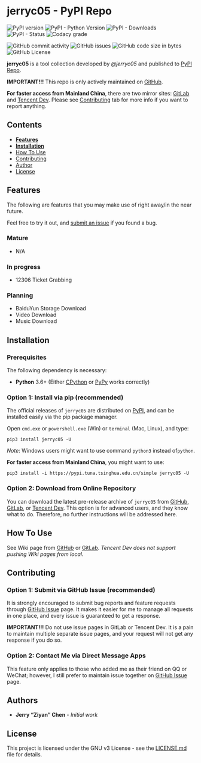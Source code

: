 # jerryc05 - PyPI Repo

![PyPI version](<https://img.shields.io/pypi/v/jerryc05.svg>) ![PyPI - Python Version](https://img.shields.io/pypi/pyversions/jerryc05.svg) ![PyPI - Downloads](https://img.shields.io/pypi/dm/jerryc05.svg) ![PyPI - Status](https://img.shields.io/pypi/status/jerryc05.svg) ![Codacy grade](https://img.shields.io/codacy/grade/fd65fde9192d43a2bc973cafff626596.svg)

![GitHub commit activity](https://img.shields.io/github/commit-activity/y/jerryc05/jerryc05-pypi.svg) ![GitHub issues](https://img.shields.io/github/issues/jerryc05/jerryc05-pypi.svg) ![GitHub code size in bytes](https://img.shields.io/github/languages/code-size/jerryc05/jerryc05-pypi.svg) ![GitHub License](https://img.shields.io/github/license/jerryc05/jerryc05-pypi.svg)

**jerryc05** is a tool collection developed by *@jerryc05* and published to [PyPI Repo](<https://pypi.org/project/jerryc05/>).

**IMPORTANT!!!** This repo is only actively maintained on [GitHub](<https://github.com/jerryc05/jerryc05-PyPI>). 

**For faster access from Mainland China**, there are two mirror sites: [GitLab](<https://gitlab.com/jerryc05/jerryc05-PyPI>) and [Tencent Dev](<https://dev.tencent.com/u/jerryc05/p/jerryc05-PyPI/git>). Please see [Contributing](#contributing) tab for more info if you want to report anything.

## Contents

-   [**Features**](#user-content-features)
-   [**Installation**](#user-content-installation)
-   [How To Use](#user-content-how-to-use)
-   [Contributing](#user-content-contributing)
-   [Author](#user-content-author)
-   [License](#user-content-license)

## Features

The following are features that you may make use of right away/in the near future. 

Feel free to try it out, and [submit an issue](#user-content-contributing) if you found a bug.

### Mature

-   N/A

### In progress
-   12306 Ticket Grabbing
### Planning
-   BaiduYun Storage Download
-   Video Download
-   Music Download

## Installation

### Prerequisites

The following dependency is necessary:

-   **Python** 3.6+  (Either [CPython](https://www.python.org/downloads/) or [PyPy](<https://pypy.org/download.html>) works correctly)

### Option 1: Install via pip (recommended)

The official releases of `jerryc05` are distributed on [PyPI](https://pypi.python.org/pypi/jerryc05), and can be installed easily via the pip package manager.

Open `cmd.exe` or `powershell.exe` (Win) or `terminal` (Mac, Linux), and type:

```console
pip3 install jerryc05 -U
```

*Note*: Windows users might want to use command `python3` instead of`python`.

**For faster access from Mainland China**, you might want to use:

```console
pip3 install -i https://pypi.tuna.tsinghua.edu.cn/simple jerryc05 -U
```

### Option 2: Download from Online Repository

You can download the latest pre-release archive of `jerryc05` from [GitHub](https://github.com/jerryc05/jerryc05-PyPI/archive/master.zip), [GitLab](https://gitlab.com/jerryc05/jerryc05-PyPI/-/archive/master/jerryc05-PyPI-master.zip), or [Tencent Dev](<https://dev.tencent.com/u/jerryc05/p/jerryc05-PyPI/git/archive/master>). This option is for advanced users, and they know what to do. Therefore, no further instructions will be addressed here.

## How To Use

See Wiki page from [GitHub](<https://github.com/jerryc05/jerryc05-PyPI/wiki>) or [GitLab](<https://gitlab.com/jerryc05/jerryc05-PyPI/wikis>). *Tencent Dev does not support pushing Wiki pages from local.*

## Contributing

### Option 1: Submit via GitHub Issue (recommended)

It is strongly encouraged to submit bug reports and feature requests through [GitHub Issue](https://github.com/jerryc05/jerryc05-PyPI/issues) page. It makes it easier for me to manage all requests in one place, and every issue is guaranteed to get a response. 

**IMPORTANT!!!** Do not use issue pages in GitLab or Tencent Dev. It is a pain to maintain multiple separate issue pages, and your request will not get any response if you do so.

### Option 2: Contact Me via Direct Message Apps

This feature only applies to those who added me as their friend on QQ or WeChat; however, I still prefer to maintain issue together on [GitHub Issue](<https://github.com/jerryc05/jerryc05-PyPI/issues>) page.

## Authors

-   **Jerry “Ziyan” Chen** - *Initial work*

## License

This project is licensed under the GNU v3 License - see the [LICENSE.md](https://github.com/jerryc05/jerryc05-Pypi/blob/master/LICENSE) file for details.